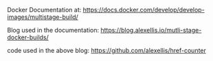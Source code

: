 Docker Documentation at:
https://docs.docker.com/develop/develop-images/multistage-build/

Blog used in the documentation: 
https://blog.alexellis.io/mutli-stage-docker-builds/

code used in the above blog:
https://github.com/alexellis/href-counter

